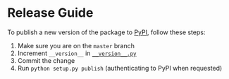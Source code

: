 # Release Guide
To publish a new version of the package to [PyPI](https://pypi.org/project/contxt-sdk/), follow these steps:

1. Make sure you are on the `master` branch
1. Increment `__version__` in [`__version__.py`](https://github.com/ndustrialio/contxt-sdk-python/blob/master/contxt/__version__.py)
1. Commit the change
1. Run `python setup.py publish` (authenticating to PyPI when requested)